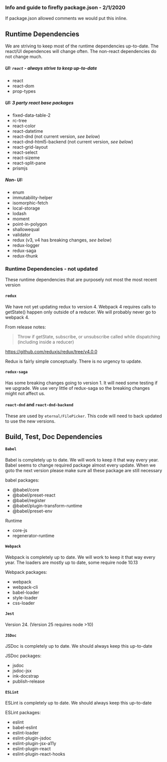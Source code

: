 ### Info and guide to firefly package.json - 2/1/2020


If package.json allowed comments we would put this inline.


## Runtime Dependencies

We are striving to keep most of the runtime dependencies up-to-date. The react/UI dependences will change often.
The non-react dependencies do not change much.

##### UI: `react` - always strive to keep up-to-date
- react
- react-dom
- prop-types

##### UI: 3 party react base packages
- fixed-data-table-2
- rc-tree
- react-color
- react-datetime
- react-dnd (not current version, _see below_)
- react-dnd-html5-backend (not current version, _see below_)
- react-grid-layout
- react-select
- react-sizeme
- react-split-pane
- prismjs

##### Non- UI:
- enum
- immutability-helper
- isomorphic-fetch
- local-storage
- lodash
- moment
- point-in-polygon
- shallowequal
- validator
- redux (v3, v4 has breaking changes, _see below_)
- redux-logger
- redux-saga
- redux-thunk

### Runtime Dependencies - not updated

These runtime dependencies that are purposely not most the most recent version

#### `redux`
We have not yet updating redux to version 4. Webpack 4 requires calls to getState() happen only outside
of a reducer. We will probably never go to webpack 4.

From release notes:
> Throw if getState, subscribe, or unsubscribe called while dispatching (including inside a reducer)

https://github.com/reduxjs/redux/tree/v4.0.0

Redux is fairly simple conceptually.  There is no urgency to update.

#### `redux-saga`
Has some breaking changes going to version 1. It will need some testing if we upgrade.
We use very little of redux-saga so the breaking changes might not affect us.

#### `react-dnd` and `react-dnd-backend`
These are used by `eternal/FilePicker`.  This code will need to back updated to use the new versions.



## Build, Test, Doc Dependencies

#### `Babel`
Babel is completely up to date.  We will work to keep it that way every year.
Babel seems to change required package almost every update. When we goto the next
version please make sure all these package are still necessary

babel packages:
- @babel/core
- @babel/preset-react
- @babel/register
- @babel/plugin-transform-runtime
- @babel/preset-env

Runtime
- core-js
- regenerator-runtime

#### `Webpack`
Webpack is completely up to date.  We will work to keep it that way every year.
The loaders are mostly up to date, some require node 10.13

Webpack packages:
- webpack
- webpack-cli
- babel-loader
- style-loader
- css-loader


#### `Jest`
Version 24. (Version 25 requires node >10)


#### `JSDoc`
JSDoc is completely up to date. We should always keep this up-to-date

JSDoc packages:
- jsdoc
- jsdoc-jsx
- ink-docstrap
- publish-release

#### `ESLint`
ESLint is completely up to date. We should always keep this up-to-date

ESLint packages:
- eslint
- babel-eslint
- eslint-loader
- eslint-plugin-jsdoc
- eslint-plugin-jsx-a11y
- eslint-plugin-react
- eslint-plugin-react-hooks

